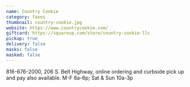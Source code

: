 ```yaml
---
name: Country Cookie
category: faves
thumbnail: country-cookie.jpg
website: https://www.countrycookie.com/
giftcard: https://squareup.com/store/country-cookie-llc
pickup: true
delivery: false
masks: false
masked: false
---
```

816-676-2000, 206 S. Belt Highway, online ordering and curbside pick up and pay also available. M-F 8a-6p; Sat & Sun 10a-3p